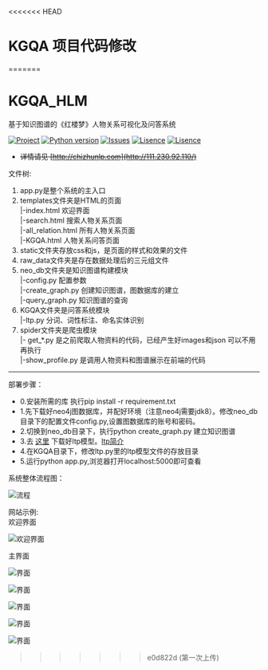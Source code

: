 <<<<<<< HEAD
# KGQA 项目代码修改

=======
# KGQA_HLM
基于知识图谱的《红楼梦》人物关系可视化及问答系统

[![Project](https://img.shields.io/badge/project-KGQA_HLM-orange.svg)](https://github.com/chizhu/KGQA_HLM)
[![Python version](https://img.shields.io/badge/language-python3.6-blue.svg)](https://www.python.org/downloads/release/python-360/)
[![Issues](https://img.shields.io/github/issues/chizhu/KGQA_HLM.svg)](https://github.com/chizhu/KGQA_HLM/issues)
[![Lisence](https://img.shields.io/badge/lisence-MIT-pink.svg)](https://github.com/chizhu/KGQA_HLM)
[![Lisence](https://img.shields.io/badge/lisence-Anti996-blue.svg)](https://github.com/996icu/996.ICU/blob/master/LICENSE)


* ~~详情请见 [http://chizhunlp.com](http://111.230.92.110/)~~

文件树:<br>
1)  app.py是整个系统的主入口<br>
2)  templates文件夹是HTML的页面<br>
     |-index.html 欢迎界面<br> 
     |-search.html 搜索人物关系页面<br>
     |-all_relation.html 所有人物关系页面<br>
     |-KGQA.html 人物关系问答页面<br>
3)  static文件夹存放css和js，是页面的样式和效果的文件<br>
4)  raw_data文件夹是存在数据处理后的三元组文件<br>
5)  neo_db文件夹是知识图谱构建模块<br>
     |-config.py 配置参数<br>
     |-create_graph.py 创建知识图谱，图数据库的建立<br>
     |-query_graph.py 知识图谱的查询<br>
6)  KGQA文件夹是问答系统模块<br>
     |-ltp.py 分词、词性标注、命名实体识别<br>
7)  spider文件夹是爬虫模块<br>
     |- get_*.py 是之前爬取人物资料的代码，已经产生好images和json 可以不用再执行<br>
     |-show_profile.py 是调用人物资料和图谱展示在前端的代码
<hr>

部署步骤：<br>
* 0.安装所需的库 执行pip install -r requirement.txt<br>
* 1.先下载好neo4j图数据库，并配好环境（注意neo4j需要jdk8）。修改neo_db目录下的配置文件config.py,设置图数据库的账号和密码。<br>
* 2.切换到neo_db目录下，执行python  create_graph.py 建立知识图谱<br>
* 3.去 [这里](http://pyltp.readthedocs.io/zh_CN/latest/api.html#id2) 下载好ltp模型。[ltp简介](http://ltp.ai/)<br>
* 4.在KGQA目录下，修改ltp.py里的ltp模型文件的存放目录<br>
* 5.运行python app.py,浏览器打开localhost:5000即可查看<br>

系统整体流程图：

![流程](https://github.com/chizhu/KGQA_HLM/blob/master/%E5%9B%BE%E7%89%87%201.png)

网站示例:<br>
欢迎界面

![欢迎界面](https://github.com/chizhu/KGQA_HLM/blob/master/1.png)

主界面

![界面](https://github.com/chizhu/KGQA_HLM/blob/master/2.png)

![界面](https://github.com/chizhu/KGQA_HLM/blob/master/3.png)

![界面](https://github.com/chizhu/KGQA_HLM/blob/master/4.png)

![界面](https://github.com/chizhu/KGQA_HLM/blob/master/5.png)

![界面](https://github.com/chizhu/KGQA_HLM/blob/master/6.png)
>>>>>>> e0d822d (第一次上传)
